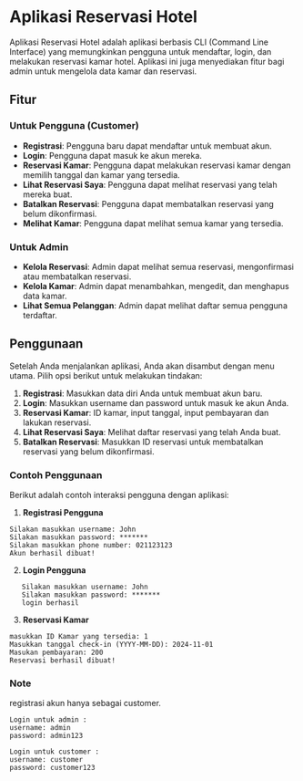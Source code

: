 # Aplikasi Reservasi Hotel

Aplikasi Reservasi Hotel adalah aplikasi berbasis CLI (Command Line Interface) yang memungkinkan pengguna untuk mendaftar, login, dan melakukan reservasi kamar hotel. Aplikasi ini juga menyediakan fitur bagi admin untuk mengelola data kamar dan reservasi.

## Fitur

### Untuk Pengguna (Customer)

- **Registrasi**: Pengguna baru dapat mendaftar untuk membuat akun.
- **Login**: Pengguna dapat masuk ke akun mereka.
- **Reservasi Kamar**: Pengguna dapat melakukan reservasi kamar dengan memilih tanggal dan kamar yang tersedia.
- **Lihat Reservasi Saya**: Pengguna dapat melihat reservasi yang telah mereka buat.
- **Batalkan Reservasi**: Pengguna dapat membatalkan reservasi yang belum dikonfirmasi.
- **Melihat Kamar**: Pengguna dapat melihat semua kamar yang tersedia.

### Untuk Admin

- **Kelola Reservasi**: Admin dapat melihat semua reservasi, mengonfirmasi atau membatalkan reservasi.
- **Kelola Kamar**: Admin dapat menambahkan, mengedit, dan menghapus data kamar.
- **Lihat Semua Pelanggan**: Admin dapat melihat daftar semua pengguna terdaftar.

## Penggunaan

Setelah Anda menjalankan aplikasi, Anda akan disambut dengan menu utama. Pilih opsi berikut untuk melakukan tindakan:

1. **Registrasi**: Masukkan data diri Anda untuk membuat akun baru.
2. **Login**: Masukkan username dan password untuk masuk ke akun Anda.
3. **Reservasi Kamar**: ID kamar, input tanggal, input pembayaran dan lakukan reservasi.
4. **Lihat Reservasi Saya**: Melihat daftar reservasi yang telah Anda buat.
5. **Batalkan Reservasi**: Masukkan ID reservasi untuk membatalkan reservasi yang belum dikonfirmasi.

### Contoh Penggunaan

Berikut adalah contoh interaksi pengguna dengan aplikasi:

1. **Registrasi Pengguna**

```
Silakan masukkan username: John
Silakan masukkan password: *******
Silakan masukkan phone number: 021123123
Akun berhasil dibuat!
```

2. **Login Pengguna**

```
   Silakan masukkan username: John
   Silakan masukkan password: *******
   login berhasil
```

3. **Reservasi Kamar**

```
masukkan ID Kamar yang tersedia: 1
Masukkan tanggal check-in (YYYY-MM-DD): 2024-11-01
Masukan pembayaran: 200
Reservasi berhasil dibuat!
```

### Note

registrasi akun hanya sebagai customer.

```
Login untuk admin :
username: admin
password: admin123
```

```
Login untuk customer :
username: customer
password: customer123
```
